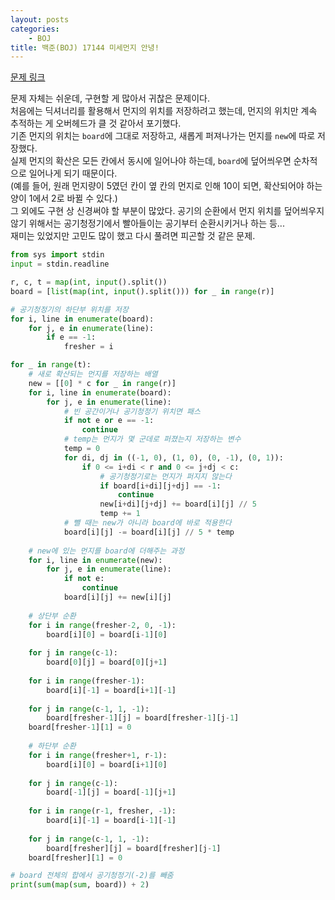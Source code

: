 ```yaml
---
layout: posts
categories:
    - BOJ
title: 백준(BOJ) 17144 미세먼지 안녕!
---
```


[문제 링크](https://www.acmicpc.net/problem/17144)

문제 자체는 쉬운데, 구현할 게 많아서 귀찮은 문제이다.  
처음에는 딕셔너리를 활용해서 먼지의 위치를 저장하려고 했는데, 먼지의 위치만 계속 추적하는 게 오버헤드가 클 것 같아서 포기했다.  
기존 먼지의 위치는 `board`에 그대로 저장하고, 새롭게 퍼져나가는 먼지를 `new`에 따로 저장했다.  
실제 먼지의 확산은 모든 칸에서 동시에 일어나야 하는데, `board`에 덮어씌우면 순차적으로 일어나게 되기 때문이다.  
(예를 들어, 원래 먼지량이 5였던 칸이 옆 칸의 먼지로 인해 10이 되면, 확산되어야 하는 양이 1에서 2로 바뀔 수 있다.)  
그 외에도 구현 상 신경써야 할 부분이 많았다. 공기의 순환에서 먼지 위치를 덮어씌우지 않기 위해서는 공기청정기에서 빨아들이는 공기부터 순환시키거나 하는 등...  
재미는 있었지만 고민도 많이 했고 다시 풀려면 피곤할 것 같은 문제.

```python
from sys import stdin
input = stdin.readline

r, c, t = map(int, input().split())
board = [list(map(int, input().split())) for _ in range(r)]

# 공기청정기의 하단부 위치를 저장
for i, line in enumerate(board):
    for j, e in enumerate(line):
        if e == -1:
            fresher = i

for _ in range(t):
    # 새로 확산되는 먼지를 저장하는 배열
    new = [[0] * c for _ in range(r)]
    for i, line in enumerate(board):
        for j, e in enumerate(line):
            # 빈 공간이거나 공기청정기 위치면 패스
            if not e or e == -1:
                continue
            # temp는 먼지가 몇 군데로 퍼졌는지 저장하는 변수
            temp = 0
            for di, dj in ((-1, 0), (1, 0), (0, -1), (0, 1)):
                if 0 <= i+di < r and 0 <= j+dj < c:
                    # 공기청정기로는 먼지가 퍼지지 않는다
                    if board[i+di][j+dj] == -1:
                        continue
                    new[i+di][j+dj] += board[i][j] // 5
                    temp += 1
            # 뺄 때는 new가 아니라 board에 바로 적용한다
            board[i][j] -= board[i][j] // 5 * temp
    
    # new에 있는 먼지를 board에 더해주는 과정
    for i, line in enumerate(new):
        for j, e in enumerate(line):
            if not e:
                continue
            board[i][j] += new[i][j]
    
    # 상단부 순환
    for i in range(fresher-2, 0, -1):
        board[i][0] = board[i-1][0]
    
    for j in range(c-1):
        board[0][j] = board[0][j+1]
    
    for i in range(fresher-1):
        board[i][-1] = board[i+1][-1]
    
    for j in range(c-1, 1, -1):
        board[fresher-1][j] = board[fresher-1][j-1]
    board[fresher-1][1] = 0
    
    # 하단부 순환
    for i in range(fresher+1, r-1):
        board[i][0] = board[i+1][0]
    
    for j in range(c-1):
        board[-1][j] = board[-1][j+1]
    
    for i in range(r-1, fresher, -1):
        board[i][-1] = board[i-1][-1]
    
    for j in range(c-1, 1, -1):
        board[fresher][j] = board[fresher][j-1]
    board[fresher][1] = 0

# board 전체의 합에서 공기청정기(-2)를 빼줌
print(sum(map(sum, board)) + 2)
```
